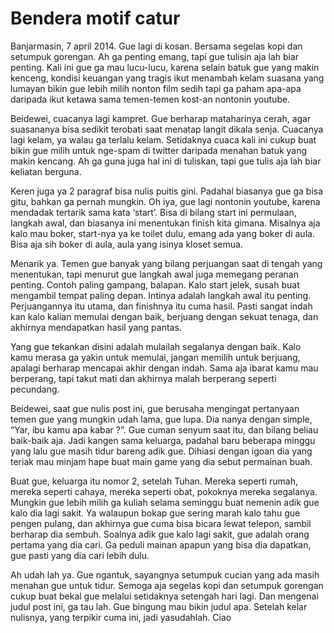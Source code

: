 # Bendera motif catur

Banjarmasin, 7 april 2014. Gue lagi di kosan. Bersama segelas kopi dan setumpuk gorengan. Ah ga penting emang, tapi gue tulisin aja lah biar penting. Kali ini gue ga mau lucu-lucu, karena selain batuk gue yang makin kenceng, kondisi keuangan yang tragis ikut menambah kelam suasana yang lumayan bikin gue lebih milih nonton film sedih tapi ga paham apa-apa daripada ikut ketawa sama temen-temen kost-an nontonin youtube.

Beidewei, cuacanya lagi kampret. Gue berharap mataharinya cerah, agar suasananya bisa sedikit terobati saat menatap langit dikala senja. Cuacanya lagi kelam, ya walau ga terlalu kelam. Setidaknya cuaca kali ini cukup buat bikin gue milih untuk nge-spam di twitter daripada menahan batuk yang makin kencang. Ah ga guna juga hal ini di tuliskan, tapi gue tulis aja lah biar keliatan berguna.

Keren juga ya 2 paragraf bisa nulis puitis gini. Padahal biasanya gue ga bisa gitu, bahkan ga pernah mungkin. Oh iya, gue lagi nontonin youtube, karena mendadak tertarik sama kata ‘start’. Bisa di bilang start ini permulaan, langkah awal, dan biasanya ini menentukan finish kita gimana. Misalnya aja kalo mau boker, start-nya ya ke toilet dulu, emang ada yang boker di aula. Bisa aja sih boker di aula, aula yang isinya kloset semua.

Menarik ya. Temen gue banyak yang bilang perjuangan saat di tengah yang menentukan, tapi menurut gue langkah awal juga memegang peranan penting. Contoh paling gampang, balapan. Kalo start jelek, susah buat mengambil tempat paling depan. Intinya adalah langkah awal itu penting. Perjuangannya itu utama, dan finishnya itu cuma hasil. Pasti sangat indah kan kalo kalian memulai dengan baik, berjuang dengan sekuat tenaga, dan akhirnya mendapatkan hasil yang pantas.

Yang gue tekankan disini adalah mulailah segalanya dengan baik. Kalo kamu merasa ga yakin untuk memulai, jangan memilih untuk berjuang, apalagi berharap mencapai akhir dengan indah. Sama aja ibarat kamu mau berperang, tapi takut mati dan akhirnya malah berperang seperti pecundang.

Beidewei, saat gue nulis post ini, gue berusaha mengingat pertanyaan temen gue yang mungkin udah lama, gue lupa. Dia nanya dengan simple, “Yar, ibu kamu apa kabar ?”. Gue cuman senyum saat itu, dan bilang beliau baik-baik aja. Jadi kangen sama keluarga, padahal baru beberapa minggu yang lalu gue masih tidur bareng adik gue. Dihiasi dengan igoan dia yang teriak mau minjam hape buat main game yang dia sebut permainan buah.

Buat gue, keluarga itu nomor 2, setelah Tuhan. Mereka seperti rumah, mereka seperti cahaya, mereka seperti obat, pokoknya mereka segalanya. Mungkin gue lebih milih ga kuliah selama seminggu buat nemenin adik gue kalo dia lagi sakit. Ya walaupun bokap gue sering marah kalo tahu gue pengen pulang, dan akhirnya gue cuma bisa bicara lewat telepon, sambil berharap dia sembuh. Soalnya adik gue kalo lagi sakit, gue adalah orang pertama yang dia cari. Ga peduli mainan apapun yang bisa dia dapatkan, gue pasti yang dia cari lebih dulu.

Ah udah lah ya. Gue ngantuk, sayangnya setumpuk cucian yang ada masih menahan gue untuk tidur. Semoga aja segelas kopi dan setumpuk gorengan cukup buat bekal gue melalui setidaknya setengah hari lagi. Dan mengenai judul post ini, ga tau lah. Gue bingung mau bikin judul apa. Setelah kelar nulisnya, yang terpikir cuma ini, jadi yasudahlah. Ciao
